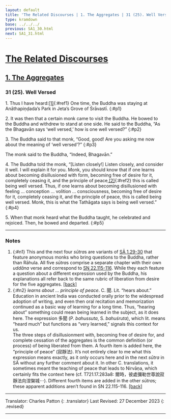 ```yaml
---
layout: default
title: 'The Related Discourses | 1. The Aggregates | 31 (25). Well Versed'
type: kramdown
base: ../../../
previous: SA1_30.html
next: SA1_31.html
---
```


# [The Related Discourses](../index.html)
## [1. The Aggregates](index.html)
### 31 (25). Well Versed

1\. Thus I have heard:[\[1\]](#n1){:#ref1} One time, the Buddha was staying at Anāthapiṇḍada’s Park in Jeta’s Grove of Śrāvastī.
{:#p1}

2\. It was then that a certain monk came to visit the Buddha. He bowed to the Buddha and withdrew to stand at one side. He said to the Buddha, “As the Bhagavān says ‘well versed,’ how is one well versed?”
{:#p2}

3\. The Buddha said to that monk, “Good, good! Are you asking me now about the meaning of ‘well versed’?”
{:#p3}

The monk said to the Buddha, “Indeed, Bhagavān.”


4\. The Buddha told the monk, “[Listen closely!] Listen closely, and consider it well. I will explain it for you. Monk, you should know that if one learns about becoming disillusioned with form, becoming free of desire for it, completely ceasing it, and the principle of peace,[\[2\]](#n2){:#ref2} this is called being well versed. Thus, if one learns about becoming disillusioned with feeling … conception … volition … consciousness, becoming free of desire for it, completely ceasing it, and the principle of peace, this is called being well versed. Monk, this is what the Tathāgata says is being well versed.”
{:#p4}

5\. When that monk heard what the Buddha taught, he celebrated and rejoiced. Then, he bowed and departed.
{:#p5}

---

### Notes

1. {:#n1} This and the next four <em>sūtra</em>s are variants of <a href="SA1_29.html" target="_blank">SĀ 1.29-30</a> that feature anonymous monks who bring questions to the Buddha, rather than Rāhula. All five <em>sūtra</em>s comprise a separate chapter with their own <em>uddāna</em> verse and correspond to <a href="https://suttacentral.net/sn22.115/en/sujato" target="_blank">SN 22.115-116</a>. While they each feature a question about a different expression used by the Buddha, his explanations all refer back to the same rubric of liberation from desire for the five aggregates. [\[back\]](#ref1)
2. {:#n2} <em>learns about … principle of peace</em>. C. 聞. Lit. “hears about.” Education in ancient India was conducted orally prior to the widespread adoption of writing, and even then oral recitation and memorization continued as a basic way of learning for a long time. Thus, “hearing about” something could mean being learned in the subject, as it does here. The expression 多聞 (P. <em>bahussuta</em>, S. <em>bahuśruta</em>), which lit. means “heard much” but functions as “very learned,” signals this context for us.<br/>
The three steps of disillusionment with, becoming free of desire for, and complete cessation of the aggregates is the common definition (or process) of being liberated from them. A fourth item is added here, the “principle of peace” (寂靜法). It’s not entirely clear to me what this expression means exactly, as it only occurs here and in the next <em>sūtra</em> in SĀ without any further comment about it. In other C. translations, it sometimes meant the teaching of peace that leads to Nirvāṇa, which certainly fits the context here (cf. T721.17.283a8: 爾時，彼處彌勒世尊說寂靜法向涅槃城⋯). Different fourth items are added in the other <em>sūtra</em>s; these apparent additions aren’t found in SN 22.115-116. [\[back\]](#ref2)

---

Translator: Charles Patton
{: .translator}
Last Revised: 27 December 2023
{: .revised}

---